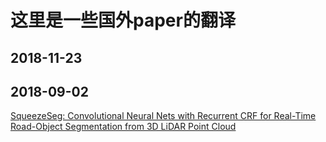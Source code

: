 # 这里是一些国外paper的翻译


## 2018-11-23



## 2018-09-02

[SqueezeSeg: Convolutional Neural Nets with Recurrent CRF for Real-Time Road-Object Segmentation from 3D LiDAR Point Cloud](https://www.zybuluo.com/usiege/note/1268607)

